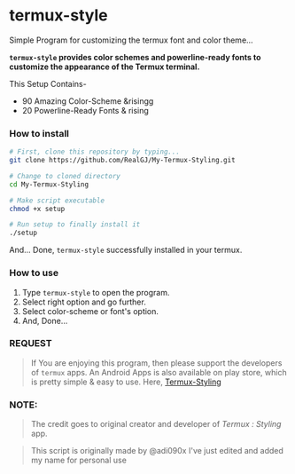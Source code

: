 # termux-style


Simple Program for customizing the termux font and color theme...

**`termux-style` provides color schemes and powerline-ready fonts to customize the appearance of the Termux terminal.**

This Setup Contains-
- 90 Amazing Color-Scheme &risingg
- 20 Powerline-Ready Fonts & rising

### How to install

```bash
# First, clone this repository by typing...
git clone https://github.com/RealGJ/My-Termux-Styling.git

# Change to cloned directory
cd My-Termux-Styling

# Make script executable
chmod +x setup

# Run setup to finally install it
./setup
```

And... Done, `termux-style` successfully installed in your termux.


### How to use

1. Type `termux-style` to open the program. 
2. Select right option and go further.
3. Select color-scheme or font's option.
4. And, Done...

### REQUEST

> If You are enjoying this program, then please support the developers of `termux` apps. An Android Apps is also available on play store, which is pretty simple & easy to use. Here, [Termux-Styling](https://play.google.com/store/apps/details?id=com.termux.styling&hl=en)

### NOTE:

> The credit goes to original creator and developer of _Termux : Styling_ app.

>This script is originally made by @adi090x
I've just edited and added my name for personal use
